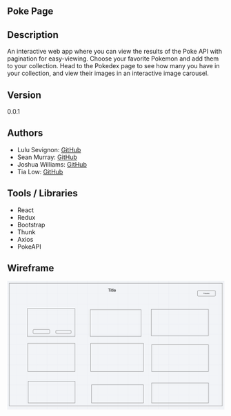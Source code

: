 ## Poke Page

## Description
An interactive web app where you can view the results of the Poke API with pagination for easy-viewing. Choose your favorite Pokemon and add them to your collection. Head to the Pokedex page to see how many you have in your collection, and view their images in an interactive image carousel. 

## Version
0.0.1

## Authors
- Lulu Sevignon: [GitHub](https://github.com/luluse)
- Sean Murray: [GitHub](https://github.com/seanjmurray) 
- Joshua Williams: [GitHub](https://github.com/jswill88)
- Tia Low: [GitHub](https://github.com/TiaLow)

## Tools / Libraries
- React
- Redux
- Bootstrap
- Thunk
- Axios
- PokeAPI

## Wireframe
![Wireframe](public/wireframe.png)